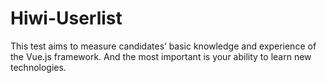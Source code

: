 # Hiwi-Userlist
This test aims to measure candidates’ basic knowledge and experience of the Vue.js framework. And the most important is your ability to learn new technologies.
